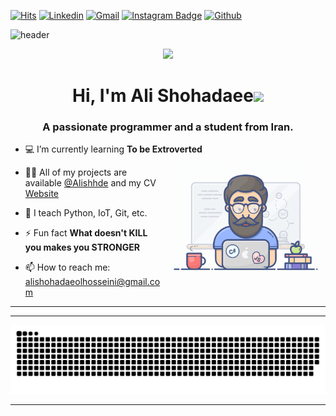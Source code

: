 [![Hits](https://hits.seeyoufarm.com/api/count/incr/badge.svg?url=https%3A%2F%2Fgithub.com%2Falishhde%2Falishhde&count_bg=%2379C83D&title_bg=%23555555&icon=&icon_color=%23E7E7E7&title=Profile+Views&edge_flat=false)](https://hits.seeyoufarm.com)
[![Linkedin](https://img.shields.io/badge/-LinkedIn-blue?style=flat&logo=Linkedin&logoColor=white)](https://www.linkedin.com/in/alishhde)
[![Gmail](https://img.shields.io/badge/-Gmail-c14438?style=flat&logo=Gmail&logoColor=white)](mailto:ali.shhde00@gmail.com)
[![Instagram Badge](https://img.shields.io/badge/-Instagram-purple?logo=instagram&logoColor=white&link=https://instagram.com/alishhde/)](https://www.instagram.com/alishhde)
[![Github](https://img.shields.io/github/followers/alishhde?label=Follow&style=social)](https://github.com/alishhde)

![header](https://user-images.githubusercontent.com/59575502/127335491-fdba1874-e943-4d3c-ab8c-678ffe22f8b8.png)

<p align="center">
  <img style="width:8rem; height:auto" src="https://cdn.dribbble.com/users/1787323/screenshots/10091971/media/d43c019bfeff34be8816481e843ea8c1.png"/>
</p>

<h1 align="center">Hi, I'm Ali Shohadaee<img width="30px" src="https://raw.githubusercontent.com/iampavangandhi/iampavangandhi/master/gifs/Hi.gif"></h1>
<h3 font-size="20" align="center">A passionate programmer and a student from Iran.</h3>


- 💻 I’m currently learning **To be Extroverted** <img align="right" style="width:16rem; height:auto" src="https://github.com/alishhde/Alishhde/blob/main/resources/img/geek.gif"/>
<!-- - 🤔 -->
- 👨‍💻 All of my projects are available [@Alishhde](github.com/alishhde) and my CV [Website](https://alishhde.github.io/)

- 🌱 I teach Python, IoT, Git, etc. 

- ⚡ Fun fact **What doesn't KILL you makes you STRONGER**

- 📫 How to reach me: alishohadaeolhosseini@gmail.com

----
<!--
<div align="center">
<h2 align="center" style="margin: 5px 10px;">Github Stats</h2> 

[![](https://github-readme-stats.vercel.app/api?username=alishhde&show_icons=true&theme=tokyonight&hide_border=true&locale=en)](https://github.com/alishhde)
[![](https://github-readme-streak-stats.herokuapp.com/?user=alishhde&theme=material-palenight)](https://github.com/alishhde)
</div>
-->
----

<p align="center">
  <img  src="https://raw.githubusercontent.com/alishhde/alishhde/main/resources/img/github-contribution-grid-snake.svg"
    alt="snake" />
</p>

------
<!--  Thanks to Hejazizo, Elnaza, thesaravanakumar -->
